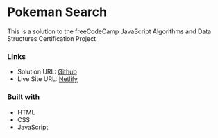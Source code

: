 # Pokeman Search

This is a solution to the freeCodeCamp JavaScript Algorithms and Data Structures Certification Project

### Links

- Solution URL: [Github]()
- Live Site URL: [Netlify]()

### Built with

- HTML
- CSS
- JavaScript
